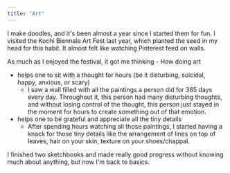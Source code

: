 ```yaml
---
title: "Art"
---
```


I make doodles, and it's been almost a year since I started them for fun. I visited the Kochi Biennale Art Fest last year, which planted the seed in my head for this habit. It almost felt like watching Pinterest feed on walls. 

As much as I enjoyed the festival, it got me thinking - How doing art 
- helps one to sit with a thought for hours (be it disturbing, suicidal, happy, anxious, or scary)
	- I saw a wall filled with all the paintings a person did for 365 days every day. Throughout it, this person had many disturbing thoughts, and without losing control of the thought, this person just stayed in the moment for hours to create something out of that emotion.
- helps one to be grateful and appreciate all the tiny details
	- After spending hours watching all those paintings, I started having a knack for those tiny details like the arrangement of lines on top of leaves, hair on your skin, texture on your shoes/chappal.

I finished two sketchbooks and made really good progress without knowing much about anything, but now I'm back to basics.

